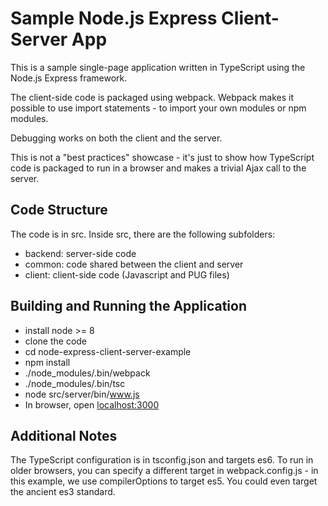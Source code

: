 # Sample Node.js Express Client-Server App

This is a sample single-page application written in TypeScript using
the Node.js Express framework.

The client-side code is packaged using webpack.  Webpack makes it possible to use
import statements - to import your own modules or npm modules.

Debugging works on both the client and the server.

This is not a "best practices" showcase - it's just to show how TypeScript
code is packaged to run in a browser and makes a trivial Ajax call to the server.

## Code Structure

The code is in src.  Inside src, there are the following subfolders:
* backend: server-side code
* common: code shared between the client and server
* client: client-side code (Javascript and PUG files)

## Building and Running the Application
* install node >= 8
* clone the code
* cd node-express-client-server-example
* npm install
* ./node_modules/.bin/webpack
* ./node_modules/.bin/tsc
* node src/server/bin/www.js
* In browser, open [localhost:3000](http://localhost:3000)
 
## Additional Notes

The TypeScript configuration is in tsconfig.json and targets es6.  To run
in older browsers, you can specify a different target in webpack.config.js - in
this example, we use compilerOptions to target es5.  You could even target the ancient
es3 standard.
